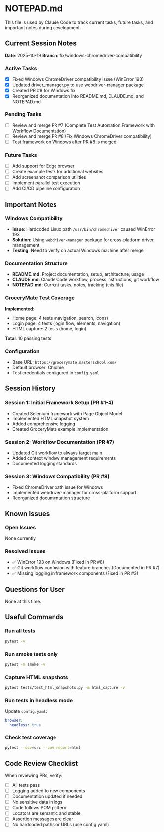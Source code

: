 # NOTEPAD.md

This file is used by Claude Code to track current tasks, future tasks, and important notes during development.

## Current Session Notes

**Date**: 2025-10-19
**Branch**: fix/windows-chromedriver-compatibility

### Active Tasks

- [x] Fixed Windows ChromeDriver compatibility issue (WinError 193)
- [x] Updated driver_manager.py to use webdriver-manager package
- [x] Created PR #8 for Windows fix
- [x] Reorganized documentation into README.md, CLAUDE.md, and NOTEPAD.md

### Pending Tasks

- [ ] Review and merge PR #7 (Complete Test Automation Framework with Workflow Documentation)
- [ ] Review and merge PR #8 (Fix Windows ChromeDriver compatibility)
- [ ] Test framework on Windows after PR #8 is merged

### Future Tasks

- [ ] Add support for Edge browser
- [ ] Create example tests for additional websites
- [ ] Add screenshot comparison utilities
- [ ] Implement parallel test execution
- [ ] Add CI/CD pipeline configuration

## Important Notes

### Windows Compatibility
- **Issue**: Hardcoded Linux path `/usr/bin/chromedriver` caused WinError 193
- **Solution**: Using `webdriver-manager` package for cross-platform driver management
- **Testing**: Need to verify on actual Windows machine after merge

### Documentation Structure
- **README.md**: Project documentation, setup, architecture, usage
- **CLAUDE.md**: Claude Code workflow, process instructions, git workflow
- **NOTEPAD.md**: Current tasks, notes, tracking (this file)

### GroceryMate Test Coverage
**Implemented**:
- Home page: 4 tests (navigation, search, icons)
- Login page: 4 tests (login flow, elements, navigation)
- HTML capture: 2 tests (home, login)

**Total**: 10 passing tests

### Configuration
- Base URL: `https://grocerymate.masterschool.com/`
- Default browser: Chrome
- Test credentials configured in `config.yaml`

## Session History

### Session 1: Initial Framework Setup (PR #1-4)
- Created Selenium framework with Page Object Model
- Implemented HTML snapshot system
- Added comprehensive logging
- Created GroceryMate example implementation

### Session 2: Workflow Documentation (PR #7)
- Updated Git workflow to always target main
- Added context window management requirements
- Documented logging standards

### Session 3: Windows Compatibility (PR #8)
- Fixed ChromeDriver path issue for Windows
- Implemented webdriver-manager for cross-platform support
- Reorganized documentation structure

## Known Issues

### Open Issues
None currently

### Resolved Issues
- ✅ WinError 193 on Windows (Fixed in PR #8)
- ✅ Git workflow confusion with feature branches (Documented in PR #7)
- ✅ Missing logging in framework components (Fixed in PR #3)

## Questions for User

None at this time.

## Useful Commands

### Run all tests
```bash
pytest -v
```

### Run smoke tests only
```bash
pytest -m smoke -v
```

### Capture HTML snapshots
```bash
pytest tests/test_html_snapshots.py -m html_capture -v
```

### Run tests in headless mode
Update `config.yaml`:
```yaml
browser:
  headless: true
```

### Check test coverage
```bash
pytest --cov=src --cov-report=html
```

## Code Review Checklist

When reviewing PRs, verify:
- [ ] All tests pass
- [ ] Logging added to new components
- [ ] Documentation updated if needed
- [ ] No sensitive data in logs
- [ ] Code follows POM pattern
- [ ] Locators are semantic and stable
- [ ] Assertion messages are clear
- [ ] No hardcoded paths or URLs (use config.yaml)
